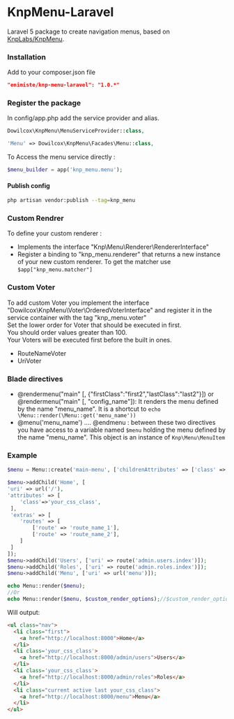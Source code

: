 KnpMenu-Laravel
============
Laravel 5 package to create navigation menus, based on [KnpLabs/KnpMenu](https://github.com/KnpLabs/KnpMenu).

### Installation
Add to your composer.json file
```json
"enimiste/knp-menu-laravel": "1.0.*"
```

### Register the package

In config/app.php add the service provider and alias.

```php
Dowilcox\KnpMenu\MenuServiceProvider::class,
```

```php
'Menu' => Dowilcox\KnpMenu\Facades\Menu::class,
```

To Access the menu service directly :
```php
$menu_builder = app('knp_menu.menu');
```

#### Publish config
```bash
php artisan vendor:publish --tag=knp_menu
```

### Custom Rendrer
To define your custom renderer :  
- Implements the interface "Knp\Menu\Renderer\RendererInterface"
- Register a binding to "knp_menu.renderer" that returns a new instance of your new custom renderer. To get the matcher use `$app["knp_menu.matcher"]`  

### Custom Voter
To add custom Voter you implement the interface "Dowilcox\KnpMenu\Voter\OrderedVoterInterface" and register it in the service container with the tag "knp_menu.voter"  
Set the lower order for Voter that should be executed in first.  
You should order values greater than 100.  
Your Voters will be executed first before the built in ones.  
- RouteNameVoter
- UriVoter

### Blade directives
- @rendermenu("main" [, {"firstClass":"first2","lastClass":"last2"}]) or @rendermenu("main" [, "config_name"]): It renders the menu defined by the name "menu_name". It is a shortcut to `echo \Menu::render(\Menu::get('menu_name'))`
- @menu('menu_name') .... @endmenu : between these two directives you have access to a variable named `$menu` holding the menu defined by the name "menu_name". This object is an instance of `Knp\Menu\MenuItem`

### Example

```php
$menu = Menu::create('main-menu', ['childrenAttributes' => ['class' => 'nav']]);

$menu->addChild('Home', [
'uri' => url('/'),
'attributes' => [
    'class'=>'your_css_class',
 ],
 'extras' => [
    'routes' => [
        ['route' => 'route_name_1'],
        ['route' => 'route_name_2'],
    ]
 ]
]);
$menu->addChild('Users', ['uri' => route('admin.users.index')]);
$menu->addChild('Roles', ['uri' => route('admin.roles.index')]);
$menu->addChild('Menu', ['uri' => url('menu')]);

echo Menu::render($menu);
//Or
echo Menu::render($menu, $custom_render_options);//$custom_render_options is an array
```

Will output:
```html
<ul class="nav">
  <li class="first">
    <a href="http://localhost:8000">Home</a>
  </li>
  <li class='your_css_class'>
    <a href="http://localhost:8000/admin/users">Users</a>
  </li>
  <li class='your_css_class'>
    <a href="http://localhost:8000/admin/roles">Roles</a>
  </li>
  <li class="current active last your_css_class">
    <a href="http://localhost:8000/menu">Menu</a>
  </li>
</ul>
```
